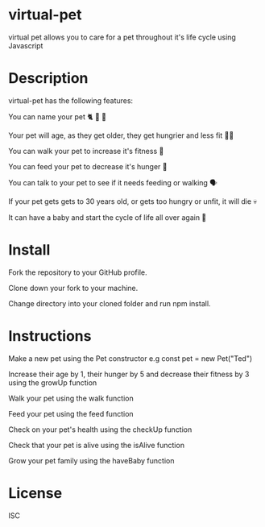 # virtual-pet
virtual pet allows you to care for a pet throughout it's life cycle using Javascript

# Description

virtual-pet has the following features:

You can name your pet 🐈 🐶 🐠

Your pet will age, as they get older, they get hungrier and less fit 😮‍💨

You can walk your pet to increase it's fitness 🐾

You can feed your pet to decrease it's hunger 🥩

You can talk to your pet to see if it needs feeding or walking 🗣️

If your pet gets gets to 30 years old, or gets too hungry or unfit, it will die 💀

It can have a baby and start the cycle of life all over again  👶 

# Install

Fork the repository to your GitHub profile.

Clone down your fork to your machine.

Change directory into your cloned folder and run npm install.

# Instructions

Make a new pet using the Pet constructor e.g const pet = new Pet("Ted")

Increase their age by 1, their hunger by 5 and decrease their fitness by 3 using the growUp function

Walk your pet using the walk function

Feed your pet using the feed function

Check on your pet's health using the checkUp function

Check that your pet is alive using the isAlive function

Grow your pet family using the haveBaby function

# License

ISC